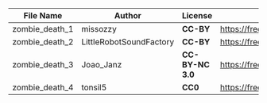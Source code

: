 | File Name        | Author   | License   | Link                            |
|------------------|----------|-----------|---------------------------------|
| zombie_death_1 | missozzy   | **CC-BY** | https://freesound.org/people/missozzy/sounds/169841/ |
| zombie_death_2 | LittleRobotSoundFactory  | **CC-BY**   | https://freesound.org/people/LittleRobotSoundFactory/sounds/316208/ |
| zombie_death_3 | Joao_Janz  | **CC-BY-NC 3.0**   | https://freesound.org/people/Joao_Janz/sounds/483790/ |
| zombie_death_4 | tonsil5  | **CC0**   | https://freesound.org/people/tonsil5/sounds/555412/ |